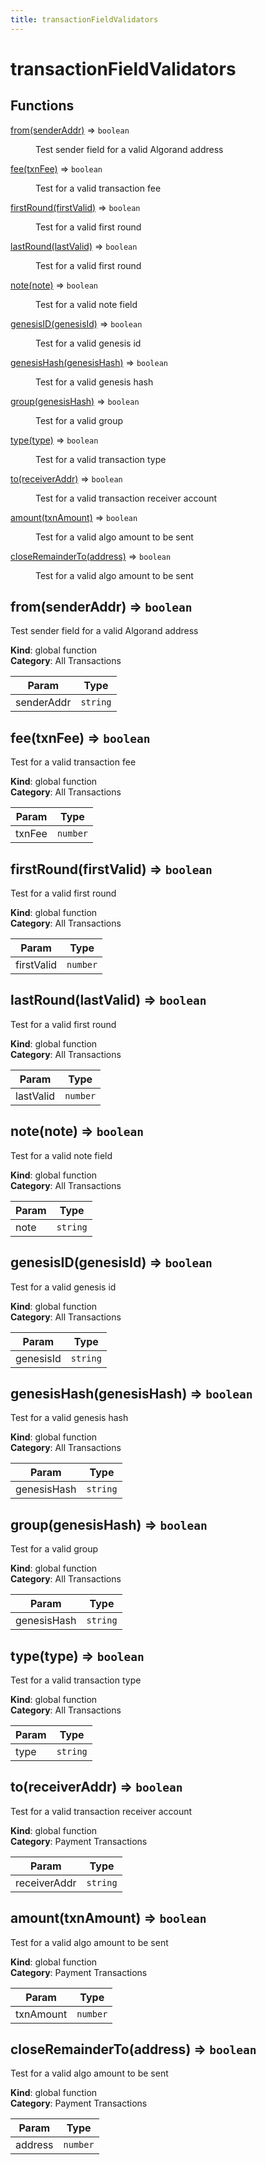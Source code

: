 ```yaml
---
title: transactionFieldValidators
---
```


# transactionFieldValidators

## Functions

<dl>
<dt><a href="#from">from(senderAddr)</a> ⇒ <code>boolean</code></dt>
<dd><p>Test sender field for a valid Algorand address</p>
</dd>
<dt><a href="#fee">fee(txnFee)</a> ⇒ <code>boolean</code></dt>
<dd><p>Test for a valid transaction fee</p>
</dd>
<dt><a href="#firstRound">firstRound(firstValid)</a> ⇒ <code>boolean</code></dt>
<dd><p>Test for a valid first round</p>
</dd>
<dt><a href="#lastRound">lastRound(lastValid)</a> ⇒ <code>boolean</code></dt>
<dd><p>Test for a valid first round</p>
</dd>
<dt><a href="#note">note(note)</a> ⇒ <code>boolean</code></dt>
<dd><p>Test for a valid note field</p>
</dd>
<dt><a href="#genesisID">genesisID(genesisId)</a> ⇒ <code>boolean</code></dt>
<dd><p>Test for a valid genesis id</p>
</dd>
<dt><a href="#genesisHash">genesisHash(genesisHash)</a> ⇒ <code>boolean</code></dt>
<dd><p>Test for a valid genesis hash</p>
</dd>
<dt><a href="#group">group(genesisHash)</a> ⇒ <code>boolean</code></dt>
<dd><p>Test for a valid group</p>
</dd>
<dt><a href="#type">type(type)</a> ⇒ <code>boolean</code></dt>
<dd><p>Test for a valid transaction type</p>
</dd>
<dt><a href="#to">to(receiverAddr)</a> ⇒ <code>boolean</code></dt>
<dd><p>Test for a valid transaction receiver account</p>
</dd>
<dt><a href="#amount">amount(txnAmount)</a> ⇒ <code>boolean</code></dt>
<dd><p>Test for a valid algo amount to be sent</p>
</dd>
<dt><a href="#closeRemainderTo">closeRemainderTo(address)</a> ⇒ <code>boolean</code></dt>
<dd><p>Test for a valid algo amount to be sent</p>
</dd>
</dl>

<a name="from"></a>

## from(senderAddr) ⇒ <code>boolean</code>
Test sender field for a valid Algorand address

**Kind**: global function  
**Category**: All Transactions  

| Param | Type |
| --- | --- |
| senderAddr | <code>string</code> | 

<a name="fee"></a>

## fee(txnFee) ⇒ <code>boolean</code>
Test for a valid transaction fee

**Kind**: global function  
**Category**: All Transactions  

| Param | Type |
| --- | --- |
| txnFee | <code>number</code> | 

<a name="firstRound"></a>

## firstRound(firstValid) ⇒ <code>boolean</code>
Test for a valid first round

**Kind**: global function  
**Category**: All Transactions  

| Param | Type |
| --- | --- |
| firstValid | <code>number</code> | 

<a name="lastRound"></a>

## lastRound(lastValid) ⇒ <code>boolean</code>
Test for a valid first round

**Kind**: global function  
**Category**: All Transactions  

| Param | Type |
| --- | --- |
| lastValid | <code>number</code> | 

<a name="note"></a>

## note(note) ⇒ <code>boolean</code>
Test for a valid note field

**Kind**: global function  
**Category**: All Transactions  

| Param | Type |
| --- | --- |
| note | <code>string</code> | 

<a name="genesisID"></a>

## genesisID(genesisId) ⇒ <code>boolean</code>
Test for a valid genesis id

**Kind**: global function  
**Category**: All Transactions  

| Param | Type |
| --- | --- |
| genesisId | <code>string</code> | 

<a name="genesisHash"></a>

## genesisHash(genesisHash) ⇒ <code>boolean</code>
Test for a valid genesis hash

**Kind**: global function  
**Category**: All Transactions  

| Param | Type |
| --- | --- |
| genesisHash | <code>string</code> | 

<a name="group"></a>

## group(genesisHash) ⇒ <code>boolean</code>
Test for a valid group

**Kind**: global function  
**Category**: All Transactions  

| Param | Type |
| --- | --- |
| genesisHash | <code>string</code> | 

<a name="type"></a>

## type(type) ⇒ <code>boolean</code>
Test for a valid transaction type

**Kind**: global function  
**Category**: All Transactions  

| Param | Type |
| --- | --- |
| type | <code>string</code> | 

<a name="to"></a>

## to(receiverAddr) ⇒ <code>boolean</code>
Test for a valid transaction receiver account

**Kind**: global function  
**Category**: Payment Transactions  

| Param | Type |
| --- | --- |
| receiverAddr | <code>string</code> | 

<a name="amount"></a>

## amount(txnAmount) ⇒ <code>boolean</code>
Test for a valid algo amount to be sent

**Kind**: global function  
**Category**: Payment Transactions  

| Param | Type |
| --- | --- |
| txnAmount | <code>number</code> | 

<a name="closeRemainderTo"></a>

## closeRemainderTo(address) ⇒ <code>boolean</code>
Test for a valid algo amount to be sent

**Kind**: global function  
**Category**: Payment Transactions  

| Param | Type |
| --- | --- |
| address | <code>number</code> | 

